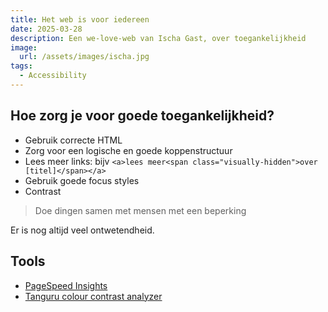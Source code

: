 ```yaml
---
title: Het web is voor iedereen
date: 2025-03-28
description: Een we-love-web van Ischa Gast, over toegankelijkheid
image:
  url: /assets/images/ischa.jpg
tags:
  - Accessibility
---
```

## Hoe zorg je voor goede toegankelijkheid?

- Gebruik correcte HTML
- Zorg voor een logische en goede koppenstructuur
- Lees meer links: bijv ```<a>lees meer<span class="visually-hidden">over [titel]</span></a>```
- Gebruik goede focus styles
- Contrast

> Doe dingen samen met mensen met een beperking

Er is nog altijd veel ontwetendheid.

## Tools

- [PageSpeed Insights](https://pagespeed.web.dev/)
- [Tanguru colour contrast analyzer](https://contrast-finder.tanaguru.com/)

